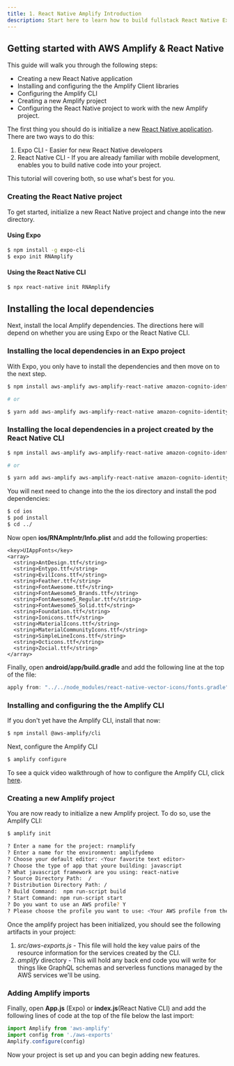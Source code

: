 ```yaml
---
title: 1. React Native Amplify Introduction
description: Start here to learn how to build fullstack React Native Expo and React Native
---
```


## Getting started with AWS Amplify & React Native

This guide will walk you through the following steps:

- Creating a new React Native application
- Installing and configuring the the Amplify Client libraries
- Configuring the Amplify CLI
- Creating a new Amplify project
- Configuring the React Native project to work with the new Amplify project.

The first thing you should do is initialize a new [React Native application](https://facebook.github.io/react-native/docs/getting-started). There are two ways to do this:

1. Expo CLI - Easier for new React Native developers
2. React Native CLI - If you are already familiar with mobile development, enables you to build native code into your project.

This tutorial will covering both, so use what's best for you.

###  Creating the React Native project

To get started, initialize a new React Native project and change into the new directory.

 ####  Using Expo
```sh
$ npm install -g expo-cli  
$ expo init RNAmplify
```

####  Using the React Native CLI

```sh
$ npx react-native init RNAmplify
```

## Installing the local dependencies

Next, install the local Amplify dependencies. The directions here will depend on whether you are using Expo or the React Native CLI.

### Installing the local dependencies in an Expo project

With Expo, you only have to install the dependencies and then move on to the next step.

```sh
$ npm install aws-amplify aws-amplify-react-native amazon-cognito-identity-js react-native-vector-icons

# or

$ yarn add aws-amplify aws-amplify-react-native amazon-cognito-identity-js react-native-vector-icons
```

### Installing the local dependencies in a project created by the React Native CLI

```sh
$ npm install aws-amplify aws-amplify-react-native amazon-cognito-identity-js react-native-vector-icons

# or

$ yarn add aws-amplify aws-amplify-react-native amazon-cognito-identity-js react-native-vector-icons
```

You will next need to change into the the ios directory and install the pod dependencies:

```sh
$ cd ios
$ pod install
$ cd ../
```

Now open __ios/RNAmpIntr/Info.plist__ and add the following properties:

```plist
<key>UIAppFonts</key>
<array>
  <string>AntDesign.ttf</string>
  <string>Entypo.ttf</string>
  <string>EvilIcons.ttf</string>
  <string>Feather.ttf</string>
  <string>FontAwesome.ttf</string>
  <string>FontAwesome5_Brands.ttf</string>
  <string>FontAwesome5_Regular.ttf</string>
  <string>FontAwesome5_Solid.ttf</string>
  <string>Foundation.ttf</string>
  <string>Ionicons.ttf</string>
  <string>MaterialIcons.ttf</string>
  <string>MaterialCommunityIcons.ttf</string>
  <string>SimpleLineIcons.ttf</string>
  <string>Octicons.ttf</string>
  <string>Zocial.ttf</string>
</array>
```

Finally, open __android/app/build.gradle__ and add the following line at the top of the file:

```gradle
apply from: "../../node_modules/react-native-vector-icons/fonts.gradle"
```

###  Installing and configuring the the Amplify CLI

If you don't yet have the Amplify CLI, install that now:

```sh
$ npm install @aws-amplify/cli
```

Next, configure the Amplify CLI

```sh
$ amplify configure
```

To see a quick video walkthrough of how to configure the Amplify CLI, click [here]([https://www.youtube.com/watch?v=fWbM5DLh25U](https://www.youtube.com/watch?v=fWbM5DLh25U)).

### Creating a new Amplify project

You are now ready to initialize a new Amplify project. To do so, use the Amplify CLI:

```sh
$ amplify init

? Enter a name for the project: rnamplify
? Enter a name for the environment: amplifydemo
? Choose your default editor: <Your favorite text editor>
? Choose the type of app that youre building: javascript
? What javascript framework are you using: react-native
? Source Directory Path:  /
? Distribution Directory Path: /
? Build Command:  npm run-script build
? Start Command: npm run-script start
? Do you want to use an AWS profile? Y
? Please choose the profile you want to use: <Your AWS profile from the configuration step>
```

Once the amplify project has been initialized, you should see the following artifacts in your project:

1. *src/aws-exports.js* - This file will hold the key value pairs of the resource information for the services created by the CLI.
2. *amplify* directory - This will hold any back end code you will write for things like GraphQL schemas and serverless functions managed by the AWS services we'll be using.

### Adding Amplify imports

Finally, open __App.js__ (Expo) or __index.js__(React Native CLI) and add the following lines of code at the top of the file below the last import:

```javascript
import Amplify from 'aws-amplify'
import config from './aws-exports'
Amplify.configure(config)
```

Now your project is set up and you can begin adding new features.